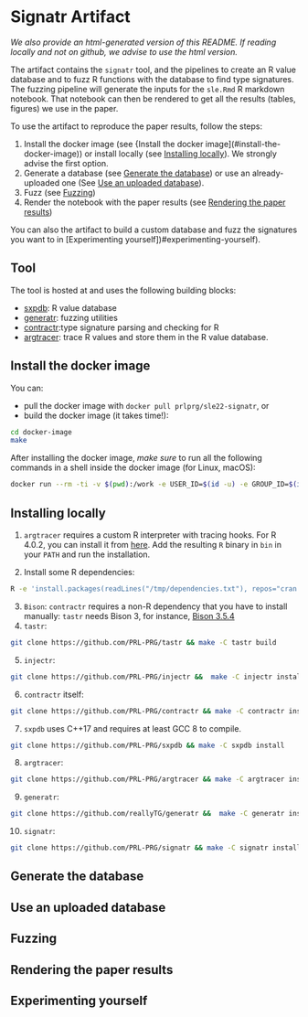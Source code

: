 # Signatr Artifact

_We also provide an html-generated version of this README. If reading locally and not on github, we advise to use the html version._

The artifact contains the `signatr` tool, and the pipelines to create an R value database
and to fuzz R functions with the database to find type signatures. The fuzzing pipeline 
will generate the inputs for the `sle.Rmd` R markdown notebook. That notebook can then 
be rendered to get all the results (tables, figures) we use in the paper.

To use the artifact to reproduce the paper results, follow the steps:

1. Install the docker image (see {Install the docker image](#install-the-docker-image)) or install locally (see [Installing locally](#installing-locally)). We strongly advise the first option.
2. Generate a database (see [Generate the database](#generate-the-database)) or use an already-uploaded one  (See [Use an uploaded database](#use-an-uploaded-database)).
3. Fuzz (see [Fuzzing](#fuzzing))
4. Render the notebook with the paper results (see [Rendering the paper results](#rendering-the-paper-results))

You can also the artifact to build a custom database and fuzz the signatures you want to in [Experimenting yourself])#experimenting-yourself).

## Tool

The tool is hosted at [](https://github.com/PRL-PRG/signatr) and uses the following building blocks:


- [sxpdb](https://github.com/PRL-PRG/sxpdb/): R value database
- [generatr](https://github.com/reallyTG/generatr): fuzzing utilities
- [contractr](https://github.com/PRL-PRG/contractr):type signature parsing and checking for R
- [argtracer](https://github.com/PRL-PRG/argtracer): trace R values and store them in the R value database.

## Install the docker image

You can:

-  pull the docker image with `docker pull prlprg/sle22-signatr`, or
- build the docker image (it takes time!): 

```bash
cd docker-image
make
```

After installing the docker image, *make sure* to run all the following commands in a shell
inside the docker image (for Linux, macOS):

```bash
docker run --rm -ti -v $(pwd):/work -e USER_ID=$(id -u) -e GROUP_ID=$(id -g) -w /work prlprg/sle22-signatr bash
```

## Installing locally 

1. `argtracer` requires a custom R interpreter with tracing hooks. For R 4.0.2, you can 
install it from [here](https://github.com/PRL-PRG/R-dyntrace/tree/r-4.0.2). 
Add the resulting `R` binary in `bin` in your `PATH` and run the installation.


2. Install some R dependencies: 

```bash
R -e 'install.packages(readLines("/tmp/dependencies.txt"), repos="cran.r-project.org")'
```

3. `Bison`: `contractr` requires a non-R dependency that you have to install manually: [](https://github.com/PRL-PRG/tastr) `tastr` needs Bison 3, for instance, [Bison 3.5.4](https://ftp.gnu.org/gnu/bison/bison-3.5.4.tar.gz)
4. `tastr`:

```bash
git clone https://github.com/PRL-PRG/tastr && make -C tastr build
```

5. `injectr`: 

```bash 
git clone https://github.com/PRL-PRG/injectr &&  make -C injectr install
```

6. `contractr` itself:

```bash
git clone https://github.com/PRL-PRG/contractr && make -C contractr install
```

7. `sxpdb` uses C++17 and requires at least GCC 8 to compile.

```bash
git clone https://github.com/PRL-PRG/sxpdb && make -C sxpdb install
```

8. `argtracer`:

```bash
git clone https://github.com/PRL-PRG/argtracer && make -C argtracer install
```

9. `generatr`:

```bash
git clone https://github.com/reallyTG/generatr &&  make -C generatr install
```

10. `signatr`:

```bash
git clone https://github.com/PRL-PRG/signatr && make -C signatr install
```

## Generate the database

## Use an uploaded database

## Fuzzing

## Rendering the paper results

## Experimenting yourself

## 